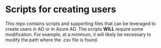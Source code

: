 
# Scripts for creating users

This repo contains scripts and supporting files that can be leveraged to create users in AD or in Azure AD. The scripts **WILL** require some modification. For example, at a minimum, it will likely be necessary to modify the path where the .csv file is found.
